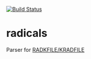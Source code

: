 [![Build Status](https://travis-ci.org/gojp/radicals.svg?branch=master)](https://travis-ci.org/gojp/radicals)
# radicals


Parser for [RADKFILE/KRADFILE](http://www.csse.monash.edu.au/~jwb/kradinf.html)
